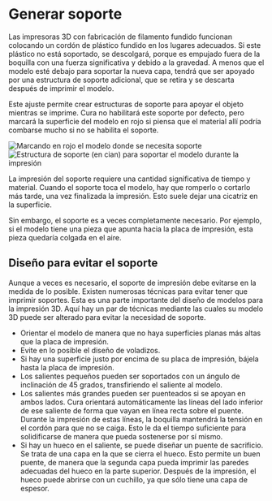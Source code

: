 Generar soporte
====
Las impresoras 3D con fabricación de filamento fundido funcionan colocando un cordón de plástico fundido en los lugares adecuados. Si este plástico no está soportado, se descolgará, porque es empujado fuera de la boquilla con una fuerza significativa y debido a la gravedad. A menos que el modelo esté debajo para soportar la nueva capa, tendrá que ser apoyado por una estructura de soporte adicional, que se retira y se descarta después de imprimir el modelo.

Este ajuste permite crear estructuras de soporte para apoyar el objeto mientras se imprime. Cura no habilitará este soporte por defecto, pero marcará la superficie del modelo en rojo si piensa que el material allí podría combarse mucho si no se habilita el soporte.

<!--screenshot {
"image_path": "support_enable_prepare_mode.png",
"models": [{"script": "pipe_corner.scad"}],
"camera_position": [77, 197, 40],
"layer": -1
}-->
<!--screenshot {
"image_path": "support_enable.png",
"models": [{"script": "pipe_corner.scad"}],
"camera_position": [77, 197, 40],
"settings": {"support_enable": true},
"colours": 64
}-->
![Marcando en rojo el modelo donde se necesita soporte](../images/support_enable_prepare_mode.png)
![Estructura de soporte (en cian) para soportar el modelo durante la impresión](../images/support_enable.png)

La impresión del soporte requiere una cantidad significativa de tiempo y material. Cuando el soporte toca el modelo, hay que romperlo o cortarlo más tarde, una vez finalizada la impresión. Esto suele dejar una cicatriz en la superficie.

Sin embargo, el soporte es a veces completamente necesario. Por ejemplo, si el modelo tiene una pieza que apunta hacia la placa de impresión, esta pieza quedaría colgada en el aire.

Diseño para evitar el soporte
----

Aunque a veces es necesario, el soporte de impresión debe evitarse en la medida de lo posible. Existen numerosas técnicas para evitar tener que imprimir soportes. Esta es una parte importante del diseño de modelos para la impresión 3D. Aquí hay un par de técnicas mediante las cuales su modelo 3D puede ser alterado para evitar la necesidad de soporte.
* Orientar el modelo de manera que no haya superficies planas más altas que la placa de impresión.
* Evite en lo posible el diseño de voladizos.
* Si hay una superficie justo por encima de su placa de impresión, bájela hasta la placa de impresión.
* Los salientes pequeños pueden ser soportados con un ángulo de inclinación de 45 grados, transfiriendo el saliente al modelo.
* Los salientes más grandes pueden ser puenteados si se apoyan en ambos lados. Cura orientará automáticamente las líneas del lado inferior de ese saliente de forma que vayan en línea recta sobre el puente. Durante la impresión de estas líneas, la boquilla mantendrá la tensión en el cordón para que no se caiga. Esto le da el tiempo suficiente para solidificarse de manera que pueda sostenerse por sí mismo.
* Si hay un hueco en el saliente, se puede diseñar un puente de sacrificio. Se trata de una capa en la que se cierra el hueco. Esto permite un buen puente, de manera que la segunda capa pueda imprimir las paredes adecuadas del hueco en la parte superior. Después de la impresión, el hueco puede abrirse con un cuchillo, ya que sólo tiene una capa de espesor.